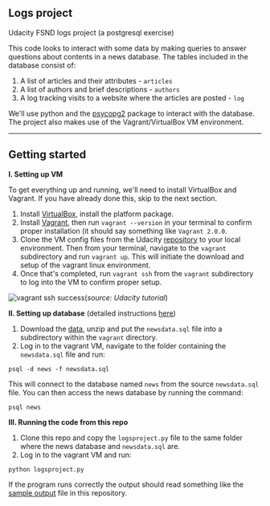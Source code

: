 ## Logs project
Udacity FSND logs project (a postgresql exercise)

This code looks to interact with some data by making queries to answer questions about contents in a news database. The tables included in the database consist of:

1. A list of articles and their attributes - `articles`
2. A list of authors and brief descriptions - `authors`
3. A log tracking visits to a website where the articles are posted - `log`

We'll use python and the [psycopg2](http://initd.org/psycopg/) package to interact with the database. The project also makes use of the Vagrant/VirtualBox VM environment.

----
## Getting started

**I. Setting up VM**

To get everything up and running, we'll need to install VirtualBox and Vagrant. If you have already done this, skip to the next section.

1. Install [VirtualBox](https://www.virtualbox.org/wiki/Downloads), install the platform package.
2. Install [Vagrant](https://www.vagrantup.com/downloads.html), then run `vagrant --version` in your terminal to confirm proper installation (it should say something like `Vagrant 2.0.0`.
3. Clone the VM config files from the Udacity [repository](https://github.com/udacity/fullstack-nanodegree-vm) to your local environment. Then from your terminal, navigate to the `vagrant` subdirectory and run `vagrant up`. This will initiate the download and setup of the vagrant linux environment.
4. Once that's completed, run `vagrant ssh` from the `vagrant` subdirectory to log into the VM to confirm proper setup.

![vagrant ssh success](https://d17h27t6h515a5.cloudfront.net/topher/2017/April/58fa90dd_screen-shot-2017-04-21-at-16.06.30/screen-shot-2017-04-21-at-16.06.30.png)(*source: Udacity tutorial*)

**II. Setting up database** (detailed instructions [here](https://classroom.udacity.com/nanodegrees/nd004/parts/8d3e23e1-9ab6-47eb-b4f3-d5dc7ef27bf0/modules/bc51d967-cb21-46f4-90ea-caf73439dc59/lessons/262a84d7-86dc-487d-98f9-648aa7ca5a0f/concepts/a9cf98c8-0325-4c68-b972-58d5957f1a91))

1. Download the [data](https://d17h27t6h515a5.cloudfront.net/topher/2016/August/57b5f748_newsdata/newsdata.zip), unzip and put the `newsdata.sql` file into a subdirectory within the `vagrant` directory.
2. Log in to the vagrant VM, navigate to the folder containing the `newsdata.sql` file and run:

>
    psql -d news -f newsdata.sql

This will connect  to the database named `news` from the source `newsdata.sql` file. You can then access the news database by running the command:

>
    psql news


**III. Running the code from this repo**

1. Clone this repo and copy the `logsproject.py` file to the same folder where the news database and `newsdata.sql` are.
2. Log in to the vagrant VM and run:

>
    python logsproject.py

If the program runs correctly the output should read something like the [sample output](https://github.com/jiiinnnggg/logs-project/blob/master/sample_output.txt) file in this repository.

